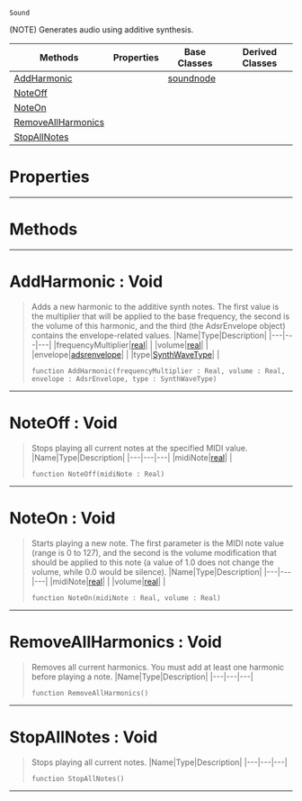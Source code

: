  `Sound`

(NOTE) Generates audio using additive synthesis.

|Methods|Properties|Base Classes|Derived Classes|
|---|---|---|---|
|[ AddHarmonic](additivesynthnode.md#addharmonic-void)| |[soundnode](soundnode.md)| |
|[ NoteOff](additivesynthnode.md#noteoff-void)| | | |
|[ NoteOn](additivesynthnode.md#noteon-void)| | | |
|[ RemoveAllHarmonics](additivesynthnode.md#removeallharmonics-void)| | | |
|[ StopAllNotes](additivesynthnode.md#stopallnotes-void)| | | |


 #  Properties


---  
 #  Methods


---  
 #  AddHarmonic : Void

> Adds a new harmonic to the additive synth notes. The first value is the multiplier that will be applied to the base frequency, the second is the volume of this harmonic, and the third (the AdsrEnvelope object) contains the envelope-related values.
> |Name|Type|Description|
> |---|---|---|
> |frequencyMultiplier|[real](../nada_base_types/real.md)| |
> |volume|[real](../nada_base_types/real.md)| |
> |envelope|[adsrenvelope](adsrenvelope.md)| |
> |type|[SynthWaveType](../enum_reference.md#synthwavetype)| |
> ``` lang=cpp, name=Nada
> function AddHarmonic(frequencyMultiplier : Real, volume : Real, envelope : AdsrEnvelope, type : SynthWaveType)
> ``` 


---  
 #  NoteOff : Void

> Stops playing all current notes at the specified MIDI value.
> |Name|Type|Description|
> |---|---|---|
> |midiNote|[real](../nada_base_types/real.md)| |
> ``` lang=cpp, name=Nada
> function NoteOff(midiNote : Real)
> ``` 


---  
 #  NoteOn : Void

> Starts playing a new note. The first parameter is the MIDI note value (range is 0 to 127), and the second is the volume modification that should be applied to this note (a value of 1.0 does not change the volume, while 0.0 would be silence).
> |Name|Type|Description|
> |---|---|---|
> |midiNote|[real](../nada_base_types/real.md)| |
> |volume|[real](../nada_base_types/real.md)| |
> ``` lang=cpp, name=Nada
> function NoteOn(midiNote : Real, volume : Real)
> ``` 


---  
 #  RemoveAllHarmonics : Void

> Removes all current harmonics. You must add at least one harmonic before playing a note.
> |Name|Type|Description|
> |---|---|---|
> ``` lang=cpp, name=Nada
> function RemoveAllHarmonics()
> ``` 


---  
 #  StopAllNotes : Void

> Stops playing all current notes.
> |Name|Type|Description|
> |---|---|---|
> ``` lang=cpp, name=Nada
> function StopAllNotes()
> ``` 


---  
 

 